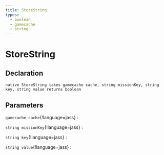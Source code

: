 ```yaml
---
title: StoreString
types:
  - boolean
  - gamecache
  - string
---
```


# StoreString

## Declaration

```jass
native StoreString takes gamecache cache, string missionKey, string key, string value returns boolean
```

## Parameters
`gamecache cache`{!language=jass}
: 

`string missionKey`{!language=jass}
: 

`string key`{!language=jass}
: 

`string value`{!language=jass}
: 
